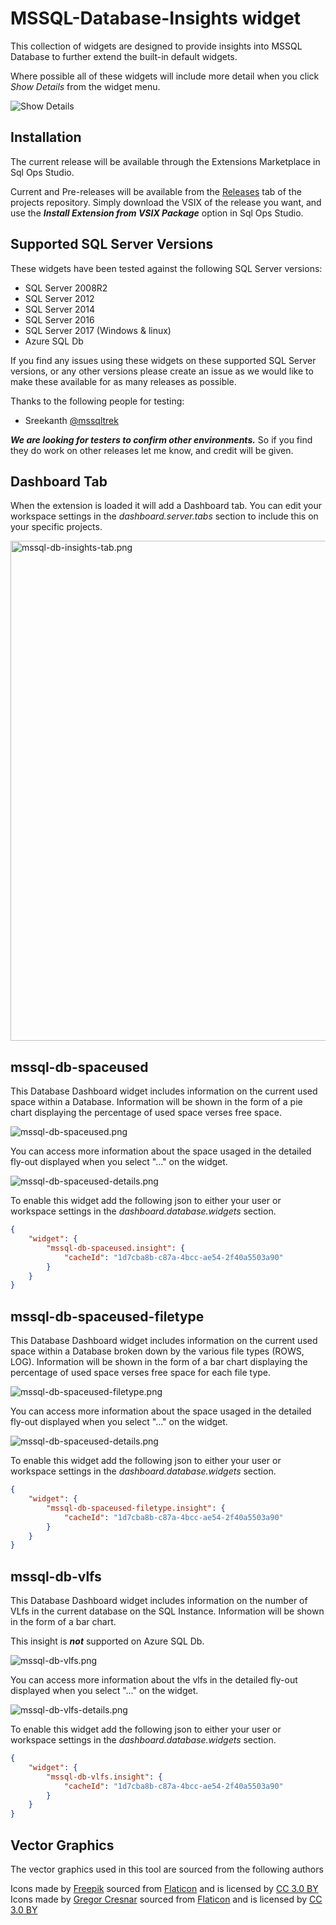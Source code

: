# MSSQL-Database-Insights widget

This collection of widgets are designed to provide insights into MSSQL Database to further extend the built-in default widgets.

Where possible all of these widgets will include more detail when you click *_Show Details_* from the widget menu.

<img src="https://raw.githubusercontent.com/Matticusau/sqlops-mssql-db-insights/master/src/images/show-detail.png" alt="Show Details" />

## Installation

The current release will be available through the Extensions Marketplace in Sql Ops Studio.

Current and Pre-releases will be available from the [Releases](https://github.com/Matticusau/sqlops-mssql-db-insights/releases) tab of the projects repository. Simply download the VSIX of the release you want, and use the ***Install Extension from VSIX Package*** option in Sql Ops Studio.

## Supported SQL Server Versions

These widgets have been tested against the following SQL Server versions:

* SQL Server 2008R2
* SQL Server 2012
* SQL Server 2014
* SQL Server 2016
* SQL Server 2017 (Windows & linux)
* Azure SQL Db

If you find any issues using these widgets on these supported SQL Server versions, or any other versions please create an issue as we would like to make these available for as many releases as possible.

Thanks to the following people for testing:

* Sreekanth [@mssqltrek](https://twitter.com/mssqltrek)

***We are looking for testers to confirm other environments.*** So if you find they do work on other releases let me know, and credit will be given.

## Dashboard Tab

When the extension is loaded it will add a Dashboard tab. You can edit your workspace settings in the *dashboard.server.tabs* section to include this on your specific projects.

<img src="https://raw.githubusercontent.com/Matticusau/sqlops-mssql-db-insights/master/src/images/mssql-db-insights-tab.png" alt="mssql-db-insights-tab.png" style="width:800px;" />

## mssql-db-spaceused

This Database Dashboard widget includes information on the current used space within a Database. Information will be shown in the form of a pie chart displaying the percentage of used space verses free space.

<img src="https://raw.githubusercontent.com/Matticusau/sqlops-mssql-db-insights/master/src/images/mssql-db-spaceused.png" alt="mssql-db-spaceused.png" />

You can access more information about the space usaged in the detailed fly-out displayed when you select "..." on the widget.

<img src="https://raw.githubusercontent.com/Matticusau/sqlops-mssql-db-insights/master/src/images/mssql-db-spaceused-details.png" alt="mssql-db-spaceused-details.png" />

To enable this widget add the following json to either your user or workspace settings in the *dashboard.database.widgets* section.

```json
{
    "widget": {
        "mssql-db-spaceused.insight": {
            "cacheId": "1d7cba8b-c87a-4bcc-ae54-2f40a5503a90"
        }
    }
}
```

## mssql-db-spaceused-filetype

This Database Dashboard widget includes information on the current used space within a Database broken down by the various file types (ROWS, LOG). Information will be shown in the form of a bar chart displaying the percentage of used space verses free space for each file type.

<img src="https://raw.githubusercontent.com/Matticusau/sqlops-mssql-db-insights/master/src/images/mssql-db-spaceused-filetype.png" alt="mssql-db-spaceused-filetype.png" />

You can access more information about the space usaged in the detailed fly-out displayed when you select "..." on the widget.

<img src="https://raw.githubusercontent.com/Matticusau/sqlops-mssql-db-insights/master/src/images/mssql-db-spaceused-details.png" alt="mssql-db-spaceused-details.png" />

To enable this widget add the following json to either your user or workspace settings in the *dashboard.database.widgets* section.

```json
{
    "widget": {
        "mssql-db-spaceused-filetype.insight": {
            "cacheId": "1d7cba8b-c87a-4bcc-ae54-2f40a5503a90"
        }
    }
}
```

## mssql-db-vlfs

This Database Dashboard widget includes information on the number of VLfs in the current database on the SQL Instance. Information will be shown in the form of a bar chart.

This insight is ***not*** supported on Azure SQL Db.

<img src="https://raw.githubusercontent.com/Matticusau/sqlops-mssql-db-insights/master/src/images/mssql-db-vlfs.png" alt="mssql-db-vlfs.png" />

You can access more information about the vlfs in the detailed fly-out displayed when you select "..." on the widget.

<img src="https://raw.githubusercontent.com/Matticusau/sqlops-mssql-db-insights/master/src/images/mssql-db-vlfs-details.png" alt="mssql-db-vlfs-details.png" />

To enable this widget add the following json to either your user or workspace settings in the *dashboard.database.widgets* section.

```json
{
    "widget": {
        "mssql-db-vlfs.insight": {
            "cacheId": "1d7cba8b-c87a-4bcc-ae54-2f40a5503a90"
        }
    }
}
```

## Vector Graphics

The vector graphics used in this tool are sourced from the following authors

Icons made by [Freepik](http://www.freepik.com) sourced from [Flaticon](https://www.flaticon.com/) and is licensed by [CC 3.0 BY](http://creativecommons.org/licenses/by/3.0/)
Icons made by [Gregor Cresnar](https://www.flaticon.com/authors/gregor-cresnar) sourced from [Flaticon](https://www.flaticon.com/) and is licensed by [CC 3.0 BY](http://creativecommons.org/licenses/by/3.0/)
